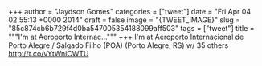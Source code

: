 
+++
author = "Jaydson Gomes"
categories = ["tweet"]
date = "Fri Apr 04 02:55:13 +0000 2014"
draft = false
image = "{TWEET_IMAGE}"
slug = "85c874cb6b729f4d0ba547005354188099aff503"
tags = ["tweet"]
title = """I'm at Aeroporto Internac..."""
+++
I'm at Aeroporto Internacional de Porto Alegre / Salgado Filho (POA) (Porto Alegre, RS) w/ 35 others http://t.co/vYtWniCWTU
